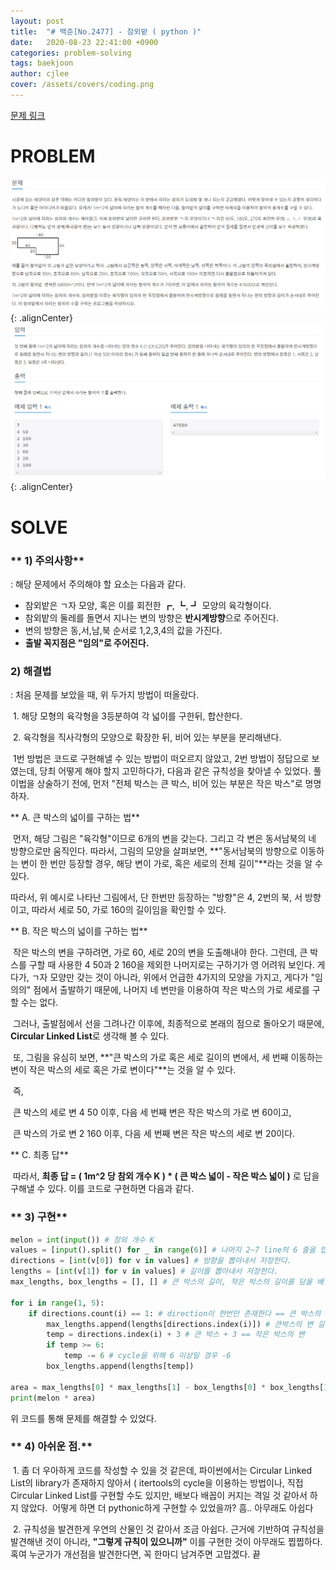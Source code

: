 ```yaml
---
layout: post
title:  "# 백준[No.2477] - 참외밭 ( python )"
date:   2020-08-23 22:41:00 +0900
categories: problem-solving
tags: baekjoon
author: cjlee
cover: /assets/covers/coding.png
---
```


[문제 링크](https://www.acmicpc.net/problem/2477)

# PROBLEM

![1](/assets/images/2020-08-27-09-19-12_2020-08-27-ps_2.md.png){: .alignCenter}
![2](/assets/images/2020-08-27-09-20-02_2020-08-27-ps_2.md.png){: .alignCenter}
# SOLVE

### ** 1) 주의사항**

: 해당 문제에서 주의해야 할 요소는 다음과 같다.

-   참외밭은 ㄱ자 모양, 혹은 이를 회전한 ┏, ┗, ┛ 모양의 육각형이다.
-   참외밭의 둘레를 돌면서 지나는 변의 방향은 **반시계방향**으로 주어진다.
-   변의 방향은 동,서,남,북 순서로 1,2,3,4의 값을 가진다.
-   **출발 꼭지점은 "임의"로 주어진다.**

### **2) 해결법**

: 처음 문제를 보았을 때, 위 두가지 방법이 떠올랐다.

 1. 해당 모형의 육각형을 3등분하여 각 넓이를 구한뒤, 합산한다.

 2. 육각형을 직사각형의 모양으로 확장한 뒤, 비어 있는 부분을 분리해낸다.

 1번 방법은 코드로 구현해낼 수 있는 방법이 떠오르지 않았고, 2번 방법이 정답으로 보였는데, 당최 어떻게 해야 할지 고민하다가, 다음과 같은 규칙성을 찾아낼 수 있었다. 풀이법을 상술하기 전에, 먼저 "전체 박스는 큰 박스, 비어 있는 부분은 작은 박스"로 명명하자.

** A. 큰 박스의 넓이를 구하는 법**

 먼저, 해당 그림은 "육각형"이므로 6개의 변을 갖는다. 그리고 각 변은 동서남북의 네 방향으로만 움직인다. 따라서, 그림의 모양을 살펴보면, **"동서남북의 방향으로 이동하는 변이 한 번만 등장할 경우, 해당 변이 가로, 혹은 세로의 전체 길이"**라는 것을 알 수 있다.

따라서, 위 예시로 나타난 그림에서, 단 한번만 등장하는 "방향"은 4, 2번의 북, 서 방향이고, 따라서 세로 50, 가로 160의 길이임을 확인할 수 있다.

** B. 작은 박스의 넓이를 구하는 법**

 작은 박스의 변을 구하려면, 가로 60, 세로 20의 변을 도출해내야 한다. 그런데, 큰 박스를 구할 때 사용한 4 50과 2 160을 제외한 나머지로는 구하기가 영 어려워 보인다. 게다가, ㄱ자 모양만 갖는 것이 아니라, 위에서 언급한 4가지의 모양을 가지고, 게다가 "임의의" 점에서 출발하기 때문에, 나머지 네 변만을 이용하여 작은 박스의 가로 세로를 구할 수는 없다.

 그러나, 출발점에서 선을 그려나간 이후에, 최종적으로 본래의 점으로 돌아오기 때문에, **Circular Linked List**로 생각해 볼 수 있다. 

 또, 그림을 유심히 보면, **"큰 박스의 가로 혹은 세로 길이의 변에서, 세 번째 이동하는 변이 작은 박스의 세로 혹은 가로 변이다"**는 것을 알 수 있다.

 즉,

 큰 박스의 세로 변 4 50 이후, 다음 세 번째 변은 작은 박스의 가로 변 60이고,

 큰 박스의 가로 변 2 160 이후, 다음 세 번째 변은 작은 박스의 세로 변 20이다.

** C. 최종 답**

 따라서, **최종 답 = ( 1m^2 당 참외 개수 K ) \* ( 큰 박스 넓이 - 작은 박스 넓이 )** 로 답을 구해낼 수 있다. 이를 코드로 구현하면 다음과 같다.

### ** 3) 구현**

```python
melon = int(input()) # 참외 개수 K
values = [input().split() for _ in range(6)] # 나머지 2~7 line의 6 줄을 입력 받는다.
directions = [int(v[0]) for v in values] # 방향을 뽑아내서 저장한다.
lengths = [int(v[1]) for v in values] # 길이를 뽑아내서 저장한다.
max_lengths, box_lengths = [], [] # 큰 박스의 길이, 작은 박스의 길이를 담을 배열

for i in range(1, 5):
    if directions.count(i) == 1: # direction이 한번만 존재한다 == 큰 박스의 변
        max_lengths.append(lengths[directions.index(i)]) # 큰박스의 변 길이 저장
        temp = directions.index(i) + 3 # 큰 박스 + 3 == 작은 박스의 변
        if temp >= 6:
            temp -= 6 # cycle을 위해 6 이상일 경우 -6
        box_lengths.append(lengths[temp]) 

area = max_lengths[0] * max_lengths[1] - box_lengths[0] * box_lengths[1]
print(melon * area)
```

위 코드를 통해 문제를 해결할 수 있었다.

### ** 4) 아쉬운 점.**

 1. 좀 더 우아하게 코드를 작성할 수 있을 것 같은데, 파이썬에서는 Circular Linked List의 library가 존재하지 않아서 ( itertools의 cycle을 이용하는 방법이나, 직접 Circular Linked List를 구현할 수도 있지만, 배보다 배꼽이 커지는 격일 것 같아서 하지 않았다.  어떻게 하면 더 pythonic하게 구현할 수 있었을까? 흠.. 아무래도 아쉽다

 2. 규칙성을 발견한게 우연의 산물인 것 같아서 조금 아쉽다. 근거에 기반하여 규칙성을 발견해낸 것이 아니라, **"그렇게 규칙이 있으니까"** 이를 구현한 것이 아무래도 찝찝하다. 혹여 누군가가 개선점을 발견한다면, 꼭 한마디 남겨주면 고맙겠다. 끝